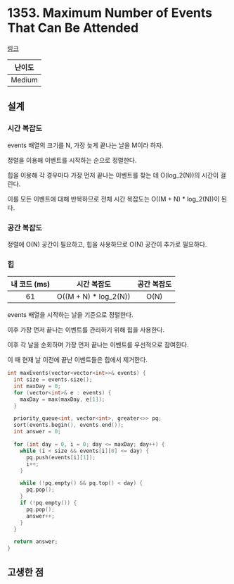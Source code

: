 # 1353. Maximum Number of Events That Can Be Attended

[링크](https://leetcode.com/problems/maximum-number-of-events-that-can-be-attended/description/)

| 난이도 |
| :----: |
| Medium |

## 설계

### 시간 복잡도

events 배열의 크기를 N, 가장 늦게 끝나는 날을 M이라 하자.

정렬을 이용해 이벤트를 시작하는 순으로 정렬한다.

힙을 이용해 각 경우마다 가장 먼저 끝나는 이벤트를 찾는 데 O(log_2(N))의 시간이 걸린다.

이를 모든 이벤트에 대해 반복하므로 전체 시간 복잡도는 O((M + N) \* log_2(N))이 된다.

### 공간 복잡도

정렬에 O(N) 공간이 필요하고, 힙을 사용하므로 O(N) 공간이 추가로 필요하다.

### 힙

| 내 코드 (ms) |      시간 복잡도       | 공간 복잡도 |
| :----------: | :--------------------: | :---------: |
|      61      | O((M + N) \* log_2(N)) |    O(N)     |

events 배열을 시작하는 날을 기준으로 정렬한다.

이후 가장 먼저 끝나는 이벤트를 관리하기 위해 힙을 사용한다.

이후 각 날을 순회하며 가장 먼저 끝나는 이벤트를 우선적으로 참여한다.

이 때 현재 날 이전에 끝난 이벤트들은 힙에서 제거한다.

```cpp
int maxEvents(vector<vector<int>>& events) {
  int size = events.size();
  int maxDay = 0;
  for (vector<int>& e : events) {
    maxDay = max(maxDay, e[1]);
  }

  priority_queue<int, vector<int>, greater<>> pq;
  sort(events.begin(), events.end());
  int answer = 0;

  for (int day = 0, i = 0; day <= maxDay; day++) {
    while (i < size && events[i][0] <= day) {
      pq.push(events[i][1]);
      i++;
    }

    while (!pq.empty() && pq.top() < day) {
      pq.pop();
    }
    if (!pq.empty()) {
      pq.pop();
      answer++;
    }
  }

  return answer;
}
```

## 고생한 점
